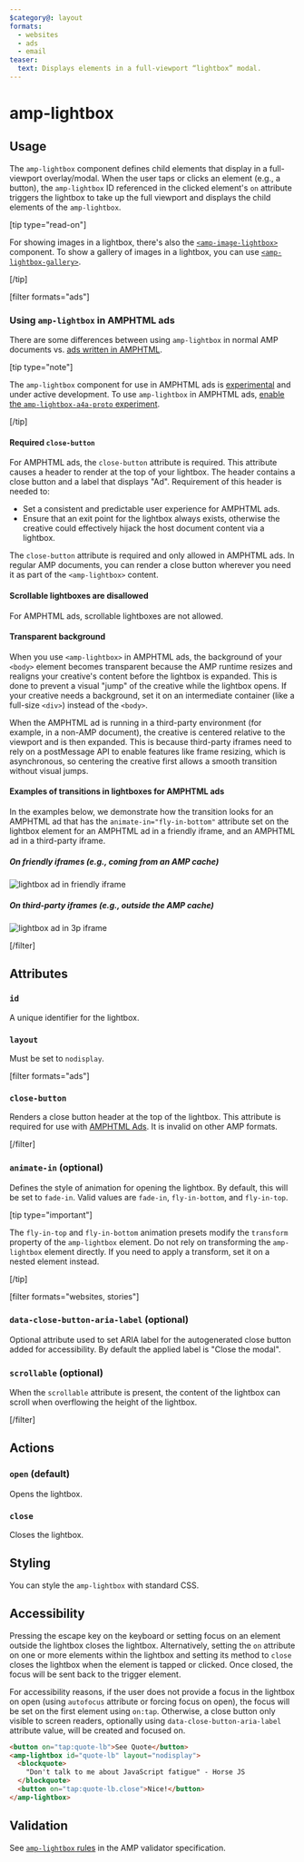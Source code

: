 ```yaml
---
$category@: layout
formats:
  - websites
  - ads
  - email
teaser:
  text: Displays elements in a full-viewport “lightbox” modal.
---
```


<!---
Copyright 2015 The AMP HTML Authors. All Rights Reserved.

Licensed under the Apache License, Version 2.0 (the "License");
you may not use this file except in compliance with the License.
You may obtain a copy of the License at

      http://www.apache.org/licenses/LICENSE-2.0

Unless required by applicable law or agreed to in writing, software
distributed under the License is distributed on an "AS-IS" BASIS,
WITHOUT WARRANTIES OR CONDITIONS OF ANY KIND, either express or implied.
See the License for the specific language governing permissions and
limitations under the License.
-->

# amp-lightbox

## Usage

The `amp-lightbox` component defines child elements that display in a
full-viewport overlay/modal. When the user taps or clicks an element (e.g., a
button), the `amp-lightbox` ID referenced in the clicked element's `on`
attribute triggers the lightbox to take up the full viewport and displays the
child elements of the `amp-lightbox`.

[tip type="read-on"]

For showing images in a lightbox, there's also the
[`<amp-image-lightbox>`](../../amp-image-lightbox/amp-image-lightbox.md)
component. To show a gallery of images in a lightbox, you can use
[`<amp-lightbox-gallery>`](../../amp-lightbox-gallery/amp-lightbox-gallery.md).

[/tip]

[filter formats="ads"]

### Using `amp-lightbox` in AMPHTML ads <a name="a4a"></a>

There are some differences between using `amp-lightbox` in normal AMP documents
vs. [ads written in AMPHTML](../../amp-a4a/amp-a4a-format.md).

[tip type="note"]

The `amp-lightbox` component for use in AMPHTML ads is
[experimental](https://amp.dev/documentation/guides-and-tutorials/learn/experimental)
and under active development. To use `amp-lightbox` in AMPHTML ads,
[enable the `amp-lightbox-a4a-proto` experiment](http://cdn.ampproject.org/experiments.html).

[/tip]

#### Required `close-button`

For AMPHTML ads, the `close-button` attribute is required. This attribute causes
a header to render at the top of your lightbox. The header contains a close
button and a label that displays "Ad". Requirement of this header is needed to:

-   Set a consistent and predictable user experience for AMPHTML ads.
-   Ensure that an exit point for the lightbox always exists, otherwise the
    creative could effectively hijack the host document content via a lightbox.

The `close-button` attribute is required and only allowed in AMPHTML ads. In
regular AMP documents, you can render a close button wherever you need it as
part of the `<amp-lightbox>` content.

#### Scrollable lightboxes are disallowed

For AMPHTML ads, scrollable lightboxes are not allowed.

#### Transparent background

When you use `<amp-lightbox>` in AMPHTML ads, the background of your `<body>`
element becomes transparent because the AMP runtime resizes and realigns your
creative's content before the lightbox is expanded. This is done to prevent a
visual "jump" of the creative while the lightbox opens. If your creative needs a
background, set it on an intermediate container (like a full-size `<div>`)
instead of the `<body>`.

When the AMPHTML ad is running in a third-party environment (for example, in a
non-AMP document), the creative is centered relative to the viewport and is then
expanded. This is because third-party iframes need to rely on a postMessage API
to enable features like frame resizing, which is asynchronous, so centering the
creative first allows a smooth transition without visual jumps.

#### Examples of transitions in lightboxes for AMPHTML ads

In the examples below, we demonstrate how the transition looks for an AMPHTML ad
that has the `animate-in="fly-in-bottom"` attribute set on the lightbox element
for an AMPHTML ad in a friendly iframe, and an AMPHTML ad in a third-party
iframe.

##### On friendly iframes (e.g., coming from an AMP cache)

<amp-img alt="lightbox ad in friendly iframe"
    layout="fixed"
    width="360" height="480"
    src="https://github.com/ampproject/amphtml/raw/main/spec/img/lightbox-ad-fie.gif" >
<noscript>
<img alt="lightbox ad in friendly iframe" src="../../spec/img/lightbox-ad-fie.gif" />
</noscript>
</amp-img>

##### On third-party iframes (e.g., outside the AMP cache)

<amp-img alt="lightbox ad in 3p iframe"
    layout="fixed"
    width="360" height="480"
    src="https://github.com/ampproject/amphtml/raw/main/spec/img/lightbox-ad-3p.gif" >
<noscript>
<img alt="lightbox ad in 3p iframe" src="../../spec/img/lightbox-ad-3p.gif" />
</noscript>
</amp-img>

[/filter]<!-- formats="ads" -->

## Attributes

### `id`

A unique identifier for the lightbox.

### `layout`

Must be set to `nodisplay`.

[filter formats="ads"]

### `close-button`

Renders a close button header at the top of the lightbox. This attribute is
required for use with [AMPHTML Ads](#a4a). It is invalid on other AMP formats.

[/filter]<!-- formats="ads" -->

### `animate-in` (optional)

Defines the style of animation for opening the lightbox. By default, this will
be set to `fade-in`. Valid values are `fade-in`, `fly-in-bottom`, and
`fly-in-top`.

[tip type="important"]

The `fly-in-top` and `fly-in-bottom` animation presets modify the `transform`
property of the `amp-lightbox` element. Do not rely on transforming the
`amp-lightbox` element directly. If you need to apply a transform, set it on a
nested element instead.

[/tip]

[filter formats="websites, stories"]

### `data-close-button-aria-label` (optional)

Optional attribute used to set ARIA label for the autogenerated close button
added for accessibility. By default the applied label is "Close the modal".

### `scrollable` (optional)

When the `scrollable` attribute is present, the content of the lightbox can
scroll when overflowing the height of the lightbox.

[/filter]<!-- formats="websites, stories" -->

## Actions

### `open` (default)

Opens the lightbox.

### `close`

Closes the lightbox.

## Styling

You can style the `amp-lightbox` with standard CSS.

## Accessibility

Pressing the escape key on the keyboard or setting focus on an element outside
the lightbox closes the lightbox. Alternatively, setting the `on` attribute on
one or more elements within the lightbox and setting its method to `close`
closes the lightbox when the element is tapped or clicked. Once closed, the
focus will be sent back to the trigger element.

For accessibility reasons, if the user does not provide a focus in the lightbox
on open (using `autofocus` attribute or forcing focus on open), the focus will
be set on the first element using `on:tap`. Otherwise, a close button only
visible to screen readers, optionally using `data-close-button-aria-label`
attribute value, will be created and focused on.

```html
<button on="tap:quote-lb">See Quote</button>
<amp-lightbox id="quote-lb" layout="nodisplay">
  <blockquote>
    "Don't talk to me about JavaScript fatigue" - Horse JS
  </blockquote>
  <button on="tap:quote-lb.close">Nice!</button>
</amp-lightbox>
```

## Validation

See [`amp-lightbox` rules](../validator-amp-lightbox.protoascii)
in the AMP validator specification.
